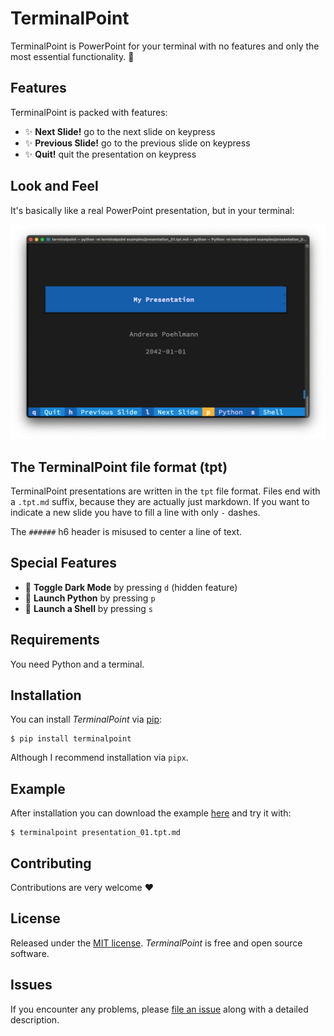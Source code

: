 # TerminalPoint

TerminalPoint is PowerPoint for your terminal with no features and only the most
essential functionality. :sloth:

## Features

TerminalPoint is packed with features:

- :sparkles: **Next Slide!** go to the next slide on keypress
- :sparkles: **Previous Slide!** go to the previous slide on keypress
- :sparkles: **Quit!** quit the presentation on keypress

## Look and Feel

It's basically like a real PowerPoint presentation, but in your terminal:

![TerminalPoint](examples/example_slide.png)


## The TerminalPoint file format (tpt)

TerminalPoint presentations are written in the `tpt` file format. Files end with
a `.tpt.md` suffix, because they are actually just markdown. If you want to
indicate a new slide you have to fill a line with only `-` dashes.

The `######` h6 header is misused to center a line of text.

## Special Features

- :hatched_chick: **Toggle Dark Mode** by pressing `d` (hidden feature)
- :snake: **Launch Python** by pressing `p`
- :owl: **Launch a Shell** by pressing `s`

## Requirements

You need Python and a terminal.

## Installation

You can install *TerminalPoint* via [pip](https://pip.pypa.io/):

```shell
$ pip install terminalpoint
```

Although I recommend installation via `pipx`.

## Example

After installation you can download the example [here](https://github.com/ap--/terminalpoint/raw/main/examples/presentation_01.tpt.md)
and try it with:

```console
$ terminalpoint presentation_01.tpt.md
```

## Contributing

Contributions are very welcome :heart:

## License

Released under the [MIT license](LICENSE).
*TerminalPoint* is free and open source software.

## Issues

If you encounter any problems,
please [file an issue](https://github.com/ap--/terminalpoint/issues) along with
a detailed description.
